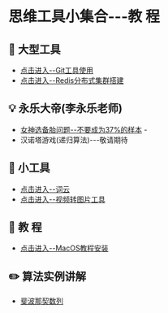 思维工具小集合---教 程  
======

## :floppy_disk: 大型工具
- [点击进入--Git工具使用](https://github.com/CyC2018/CS-Notes/blob/master/notes/Git.md)    
- [点击进入--Redis分布式集群搭建](https://github.com/KissMyLady/Tools/blob/master/note/redis_goup.md)  


## :bulb: 永乐大帝(李永乐老师)  
- [女神选备胎问题--不要成为37%的样本](https://github.com/KissMyLady/Daily_Tools_Create/blob/master/Goddess/Goddess_test.md)    -
- 汉诺塔游戏(递归算法)---敬请期待   


## :wrench:  小工具
- [点击进入--词云](https://github.com/KissMyLady/Word_Cloud)  
- [点击进入--视频转图片工具](https://github.com/KissMyLady/Exchaneg-video-to-photo)


## :watermelon: 教  程  
- [点击进入--MacOS教程安装](https://github.com/KissMyLady/Tools/blob/master/Word_Cloud/virtual_mac.md)  


## :pencil2: 算法实例讲解  
 - [斐波那契数列](https://github.com/KissMyLady/Tools/blob/master/algorithem/feibo.md)    




